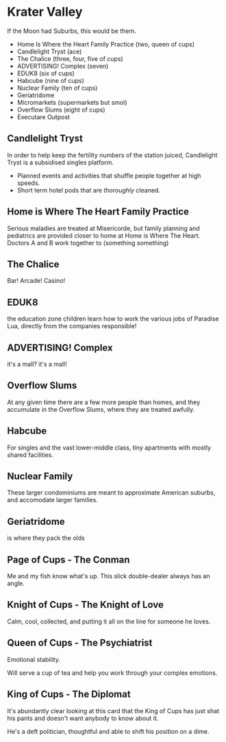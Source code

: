 # Krater Valley

If the Moon had Suburbs, this would be them.

* Home Is Where the Heart Family Practice (two, queen of cups)
* Candlelight Tryst (ace)
* The Chalice (three, four, five of cups)
* ADVERTISING! Complex (seven)
* EDUK8 (six of cups)
* Habcube (nine of cups)
* Nuclear Family (ten of cups)
* Geriatridome
* Micromarkets (supermarkets but smol)
* Overflow Slums (eight of cups)
* Executare Outpost

## Candlelight Tryst
In order to help keep the fertility numbers of the station juiced, Candlelight Tryst is a
subsidised singles platform.

* Planned events and activities that shuffle people together at high speeds.
* Short term hotel pods that are _thoroughly_ cleaned.

## Home is Where The Heart Family Practice
Serious maladies are treated at Misericorde,
but family planning and pediatrics are provided closer to home at Home is Where The Heart.
Doctors A and B work together to (something something)

## The Chalice
Bar! Arcade! Casino!

## EDUK8
the education zone
children learn how to work the various jobs of Paradise Lua, directly from the companies
responsible!

## ADVERTISING! Complex
it's a mall? it's a mall!

## Overflow Slums
At any given time there are a few more people than homes, and they accumulate in the
Overflow Slums, where they are treated awfully.

## Habcube
For singles and the vast lower-middle class, tiny apartments with mostly shared facilities.

## Nuclear Family
These larger condominiums are meant to approximate American suburbs,
and accomodate larger families.

## Geriatridome
is where they pack the olds

## Page of Cups - The Conman
Me and my fish know what's up. This slick double-dealer always has an angle.

## Knight of Cups - The Knight of Love
Calm, cool, collected, and putting it all on the line for someone he loves.

## Queen of Cups - The Psychiatrist
Emotional stability.

Will serve a cup of tea and help you work through your complex emotions.

## King of Cups - The Diplomat
It's abundantly clear looking at this card that the King of Cups has just shat his pants and doesn't want anybody to know about it.

He's a deft politician, thoughtful and able to shift his position on a dime.